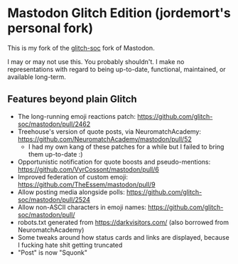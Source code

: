 # Mastodon Glitch Edition (jordemort's personal fork)

This is my fork of the [glitch-soc](https://github.com/glitch-soc/mastodon) fork of Mastodon.

I may or may not use this.
You probably shouldn't.
I make no representations with regard to being up-to-date, functional, maintained, or available long-term.

## Features beyond plain Glitch

- The long-running emoji reactions patch: https://github.com/glitch-soc/mastodon/pull/2462
- Treehouse's version of quote posts, via NeuromatchAcademy: https://github.com/NeuromatchAcademy/mastodon/pull/52
  - I had my own kang of these patches for a while but I failed to bring them up-to-date :)
- Opportunistic notification for quote boosts and pseudo-mentions: https://github.com/VyrCossont/mastodon/pull/6
- Improved federation of custom emoji: https://github.com/TheEssem/mastodon/pull/9
- Allow posting media alongside polls: https://github.com/glitch-soc/mastodon/pull/2524
- Allow non-ASCII characters in emoji names: https://github.com/glitch-soc/mastodon/pull/
- robots.txt generated from https://darkvisitors.com/ (also borrowed from NeuromatchAcademy)
- Some tweaks around how status cards and links are displayed, because I fucking hate shit getting truncated
- "Post" is now "Squonk"
